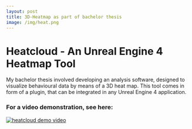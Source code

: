 ```yaml
---
layout: post
title: 3D-Heatmap as part of bachelor thesis
image: /img/heat.png
---
```


# Heatcloud - An Unreal Engine 4 Heatmap Tool

My bachelor thesis involved developing an analysis software, designed to visualize behavioural data by means of a 3D heat map. This tool comes in form of a plugin, that can be integrated in any Unreal Engine 4 application.

### For a video demonstration, see here:
[![heatcloud demo video](http://i.imgur.com/vmh7Aqr.png)](https://vimeo.com/199602690 "Demo of Heatcloud - An Unreal Engine 4 Heatmap Tool - Click to Watch!")
